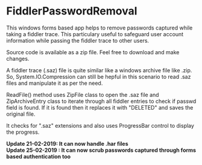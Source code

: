 # FiddlerPasswordRemoval
This windows forms based app helps to remove passwords captured while taking a fiddler trace.
This particulary useful to safeguard user account information while passing the fiddler trace to other users.

Source code is available as a zip file. Feel free to download and make changes.

A fiddler trace (.saz) file is quite similar like a windows archive file like .zip. So, System.IO.Compression can still be hepful in this scenario to read .saz files and manipulate it as per the need.

ReadFile() method uses ZipFile class to open the .saz file and ZipArchiveEntry class to iterate through all fiddler entries to check if passwd field is found. If it is found then it replaces it with "DELETED" and saves the original file.

It checks for ".saz" extensions and also uses ProgressBar control to display the progress.

<b> Update 21-02-2019: It can now handle .har files </b></br>
<b> Update 25-02-2019 : It can now scrub passwords captured through forms based authentication too </b>
